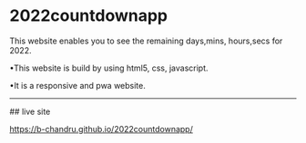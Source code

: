 # 2022countdownapp
This website enables you to see the remaining days,mins, hours,secs for 2022.<br/>

•This website is build by using html5, css, javascript.<br/>

•It is a responsive and pwa website.

<hr/>
## live site 

https://b-chandru.github.io/2022countdownapp/
